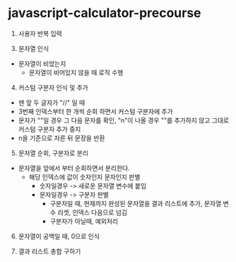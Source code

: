 # javascript-calculator-precourse
1. 사용자 반복 입력 

<!-- 2. 반복 입력 종료 조건
- 문자열이 아닐 때
-  -->

3. 문자열 인식
- 문자열이 비었는지
    - 문자열이 비어있지 않을 때 로직 수행 
    
4. 커스텀 구분자 인식 및 추가
- 맨 앞 두 글자가 "//" 일 때 
- 3번째 인덱스부터 한 개씩 순회 하면서 커스텀 구분자에 추가
- 문자가 "\"일 경우 그 다음 문자를 확인, "n"이 나올 경우 "\"를 추가하지 않고 그대로 커스텀 구분자 추가 중지 
- n을 기준으로 자른 뒤 문장을 반환

5. 문자열 순회, 구분자로 분리
- 문자열을 앞에서 부터 순회하면서 분리한다.
    - 해당 인덱스에 값이 숫자인지 문자인지 판별
        - 숫자일경우 -> 새로운 문자열 변수에 붙임
        - 문자일경우 -> 구분자 판별
            - 구분자일 때, 현재까지 완성된 문자열을 결과 리스트에 추가, 문자열 변수 리셋, 인덱스 다음으로 넘김
            - 구분자가 아닐때, 예외처리

6. 문자열이 공백일 때, 0으로 인식

7. 결과 리스트 총합 구하기